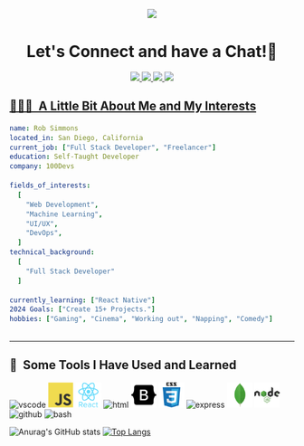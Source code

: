 <p align="center">
  <img src="https://capsule-render.vercel.app/api?text=Hey%20Everyone!&animation=fadeIn&type=waving&color=gradient&height=100"/>
</p>

<h1 align="center">
  Let's Connect and have a Chat!💬
</h1>

<p align="center">
  <a href="https://robsimmons.netlify.app/](https://robsimmons.netlify.app/">
    <img height="50" src="https://github.com/rsimmons11/rsimmons11/assets/131081276/d81fc19e-ab30-4ffc-8f66-5067414619b4"
  </a>
  <a href="https://www.linkedin.com/in/robsimmons11">
    <img height="48" src="https://github.com/rsimmons11/rsimmons11/assets/131081276/42a88d56-eb23-4fa5-b45a-1ae9e237a46c"/>
  </a>
  <a href="https://twitter.com/RobertS40455705">
    <img height="48" src="https://github.com/rsimmons11/rsimmons11/assets/131081276/2b817e52-de07-4a33-b11f-8b15f90cdcee"/>
  </a>
  <a href="https://github.com/rsimmons11">
    <img height="48" src="https://github.com/rsimmons11/rsimmons11/assets/131081276/e078162d-0f6b-414a-8d27-a5b7ec58776f"
  </a>
</p>

<h2> 👨🏿‍💻 &nbsp;A Little Bit About Me and My Interests</h2>

```yaml
name: Rob Simmons
located_in: San Diego, California
current_job: ["Full Stack Developer", "Freelancer"]
education: Self-Taught Developer
company: 100Devs

fields_of_interests:
  [
    "Web Development",
    "Machine Learning",
    "UI/UX",
    "DevOps",
  ]
technical_background:
  [
    "Full Stack Developer"
  ]
  
currently_learning: ["React Native"]
2024 Goals: ["Create 15+ Projects."]
hobbies: ["Gaming", "Cinema", "Working out", "Napping", "Comedy"]



```
---  
  
<h2> 🚀 &nbsp;Some Tools I Have Used and Learned</h2>
<p align="left">
<img src="https://cdn.jsdelivr.net/gh/devicons/devicon/icons/vscode/vscode-original.svg" alt="vscode" width="45" height="45"/>
<img src="https://raw.githubusercontent.com/devicons/devicon/master/icons/javascript/javascript-original.svg" alt="javascript" width="45" height="45" />
<img src="https://raw.githubusercontent.com/devicons/devicon/master/icons/react/react-original-wordmark.svg" alt="react" width="45" height="45" />
<img src="https://cdn.jsdelivr.net/gh/devicons/devicon/icons/html5/html5-original.svg" alt="html" width="45" height="45"/>
<img src="https://raw.githubusercontent.com/devicons/devicon/master/icons/bootstrap/bootstrap-plain.svg" alt="bootstrap" width="45" height="45" />
<img src="https://raw.githubusercontent.com/devicons/devicon/master/icons/css3/css3-original-wordmark.svg" alt="css3" width="45" height="45" />
<img src="https://cdn.jsdelivr.net/gh/devicons/devicon/icons/express/express-original.svg" alt="express" width="45" height="45" />
 <img src="https://raw.githubusercontent.com/devicons/devicon/master/icons/mongodb/mongodb-original.svg" alt="mongodb" width="45" height="45" />
<img src="https://raw.githubusercontent.com/devicons/devicon/master/icons/nodejs/nodejs-original-wordmark.svg" alt="nodejs" width="45" height="45" />
<img src="https://cdn.jsdelivr.net/gh/devicons/devicon/icons/github/github-original.svg" alt="github" width="45" height="45" />
<img src="https://cdn.jsdelivr.net/gh/devicons/devicon/icons/bash/bash-original.svg" alt="bash" width="45" height="45"/>
</p>

![Anurag's GitHub stats](https://github-readme-stats.vercel.app/api?username=rsimmons11&show_icons=true&theme=radical)
[![Top Langs](https://github-readme-stats.vercel.app/api/top-langs/?username=rsimmons11&layout=donut)](https://github.com/anuraghazra/github-readme-stats)


